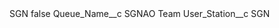 <?xml version="1.0" encoding="UTF-8"?>
<CustomMetadata xmlns="http://soap.sforce.com/2006/04/metadata" xmlns:xsi="http://www.w3.org/2001/XMLSchema-instance" xmlns:xsd="http://www.w3.org/2001/XMLSchema">
    <label>SGN</label>
    <protected>false</protected>
    <values>
        <field>Queue_Name__c</field>
        <value xsi:type="xsd:string">SGNAO Team</value>
    </values>
    <values>
        <field>User_Station__c</field>
        <value xsi:type="xsd:string">SGN</value>
    </values>
</CustomMetadata>
